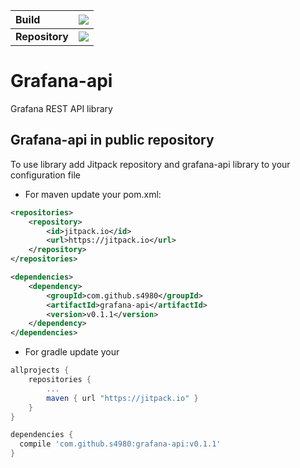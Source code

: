 | Build      | [![](https://travis-ci.org/s4980/grafana-api.svg)](https://travis-ci.org/s4980) |
| :--------- | :----------: |
| **Repository** | [![](https://jitpack.io/v/s4980/grafana-api.svg)](https://jitpack.io/#s4980/grafana-api) |
# Grafana-api
Grafana REST API library

## Grafana-api in public repository
To use library add Jitpack repository and grafana-api library to your configuration file
* For maven update your pom.xml:
```xml
<repositories>
    <repository>
        <id>jitpack.io</id>
        <url>https://jitpack.io</url>
    </repository>
</repositories>

<dependencies>
    <dependency>
        <groupId>com.github.s4980</groupId>
        <artifactId>grafana-api</artifactId>
        <version>v0.1.1</version>
    </dependency>
</dependencies>
```

* For gradle update your 
```gradle
allprojects {
	repositories {
		...
		maven { url "https://jitpack.io" }
	}
}

dependencies {
  compile 'com.github.s4980:grafana-api:v0.1.1'
}
```
